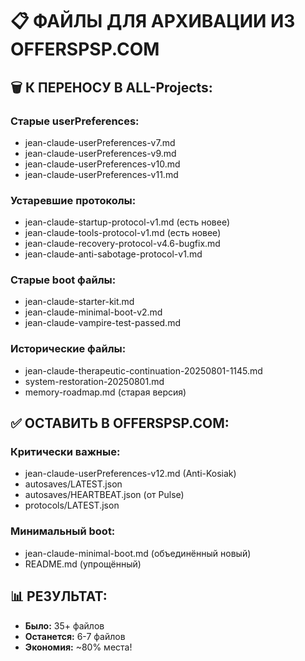 # 📋 ФАЙЛЫ ДЛЯ АРХИВАЦИИ ИЗ OFFERSPSP.COM

## 🗑️ К ПЕРЕНОСУ В ALL-Projects:

### Старые userPreferences:
- jean-claude-userPreferences-v7.md
- jean-claude-userPreferences-v9.md  
- jean-claude-userPreferences-v10.md
- jean-claude-userPreferences-v11.md

### Устаревшие протоколы:
- jean-claude-startup-protocol-v1.md (есть новее)
- jean-claude-tools-protocol-v1.md (есть новее)
- jean-claude-recovery-protocol-v4.6-bugfix.md
- jean-claude-anti-sabotage-protocol-v1.md

### Старые boot файлы:
- jean-claude-starter-kit.md
- jean-claude-minimal-boot-v2.md
- jean-claude-vampire-test-passed.md

### Исторические файлы:
- jean-claude-therapeutic-continuation-20250801-1145.md
- system-restoration-20250801.md
- memory-roadmap.md (старая версия)

## ✅ ОСТАВИТЬ В OFFERSPSP.COM:

### Критически важные:
- jean-claude-userPreferences-v12.md (Anti-Kosiak)
- autosaves/LATEST.json
- autosaves/HEARTBEAT.json (от Pulse)
- protocols/LATEST.json

### Минимальный boot:
- jean-claude-minimal-boot.md (объединённый новый)
- README.md (упрощённый)

## 📊 РЕЗУЛЬТАТ:
- **Было:** 35+ файлов
- **Останется:** 6-7 файлов
- **Экономия:** ~80% места!
